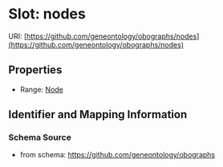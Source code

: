 # Slot: nodes

URI: [https://github.com/geneontology/obographs/nodes](https://github.com/geneontology/obographs/nodes)



<!-- no inheritance hierarchy -->


## Properties

 * Range: [Node](Node.md)



## Identifier and Mapping Information







### Schema Source


* from schema: https://github.com/geneontology/obographs



